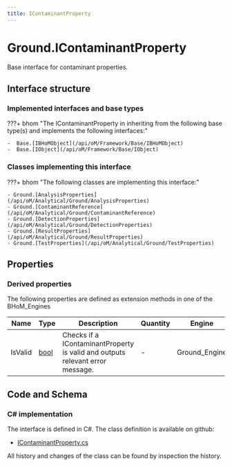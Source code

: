 ```yaml
---
title: IContaminantProperty
---
```


# Ground.IContaminantProperty

Base interface for contaminant properties.

## Interface structure

### Implemented interfaces and base types

???+ bhom "The IContaminantProperty in inheriting from the following base type(s) and implements the following interfaces:"

    -  Base.[IBHoMObject](/api/oM/Framework/Base/IBHoMObject)
    -  Base.[IObject](/api/oM/Framework/Base/IObject)


### Classes implementing this interface

???+ bhom "The following classes are implementing this interface:"

    - Ground.[AnalysisProperties](/api/oM/Analytical/Ground/AnalysisProperties)
    - Ground.[ContaminantReference](/api/oM/Analytical/Ground/ContaminantReference)
    - Ground.[DetectionProperties](/api/oM/Analytical/Ground/DetectionProperties)
    - Ground.[ResultProperties](/api/oM/Analytical/Ground/ResultProperties)
    - Ground.[TestProperties](/api/oM/Analytical/Ground/TestProperties)


## Properties

### Derived properties

The following properties are defined as extension methods in one of the BHoM_Engines

| Name             | Type             | Description      | Quantity         | Engine           |
|------------------|------------------|------------------|------------------|------------------|
| IsValid | [bool](https://learn.microsoft.com/en-us/dotnet/api/System.Boolean?view=netstandard-2.0) | Checks if a IContaminantProperty is valid and outputs relevant error message. | - | Ground_Engine |


## Code and Schema

### C# implementation

The interface is defined in C#. The class definition is available on github:

- [IContaminantProperty.cs](https://github.com/BHoM/BHoM/blob/develop/Ground_oM/ContaminantProperties/IContaminantProperty.cs)

All history and changes of the class can be found by inspection the history.
